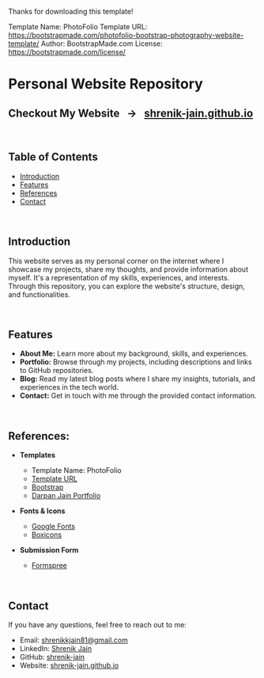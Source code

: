 Thanks for downloading this template!

Template Name: PhotoFolio
Template URL: https://bootstrapmade.com/photofolio-bootstrap-photography-website-template/
Author: BootstrapMade.com
License: https://bootstrapmade.com/license/


# Personal Website Repository


## Checkout My Website &nbsp; -> &nbsp; [shrenik-jain.github.io](https://shrenik-jain.github.io/)

<br>

## Table of Contents

- [Introduction](#introduction)
- [Features](#features)
- [References](#references)
- [Contact](#contact)

<br>

## Introduction

This website serves as my personal corner on the internet where I showcase my projects, share my thoughts, and provide information about myself. It's a representation of my skills, experiences, and interests. Through this repository, you can explore the website's structure, design, and functionalities.

<br>

## Features

- **About Me:** Learn more about my background, skills, and experiences.
- **Portfolio:** Browse through my projects, including descriptions and links to GitHub repositories.
- **Blog:** Read my latest blog posts where I share my insights, tutorials, and experiences in the tech world.
- **Contact:** Get in touch with me through the provided contact information.

<br>

## References:

- **Templates**
    - Template Name: PhotoFolio
    - [Template URL](https://bootstrapmade.com/photofolio-bootstrap-photography-website-template/)
    - [Bootstrap](https://getbootstrap.com)
    - [Darpan Jain Portfolio](https://darpan-jain.github.io/)

- **Fonts & Icons**
    - [Google Fonts](https://fonts.google.com/)
    - [Boxicons](https://boxicons.com/)

- **Submission Form**
    - [Formspree](https://formspree.io/)

<br>

## Contact

If you have any questions, feel free to reach out to me:

- Email: [shrenikkjain81@gmail.com](shrenikkjain81@gmail.com)
- LinkedIn: [Shrenik Jain](https://www.linkedin.com/in/shrenik-jain-664bb9170/)
- GitHub: [shrenik-jain](https://github.com/shrenik-jain)
- Website: [shrenik-jain.github.io](https://shrenik-jain.github.io/)